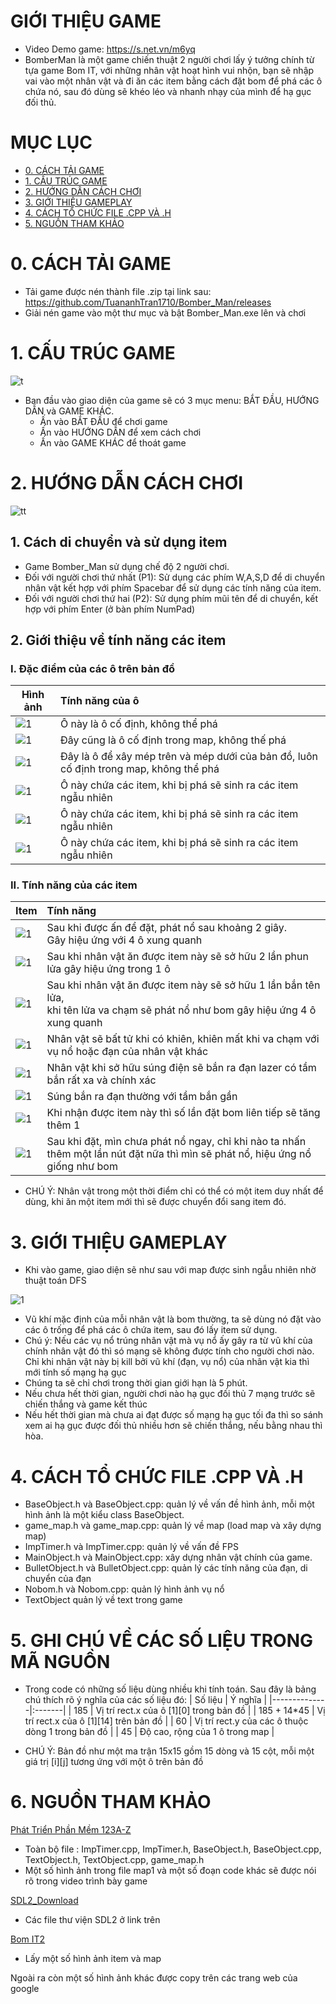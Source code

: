 
# GIỚI THIỆU GAME
* Video Demo game: https://s.net.vn/m6yq
* BomberMan là một game chiến thuật 2 người chơi lấy ý tưởng chính từ tựa game Bom IT, với những nhân vật hoạt hình vui nhộn, bạn sẽ nhập vai vào một nhân vật và đi ăn các item bằng cách đặt bom để phá các ô chứa nó, sau đó dùng sẽ khéo léo và nhanh nhạy của mình để hạ gục đối thủ.
# MỤC LỤC
* [0. CÁCH TẢI GAME](#0-cách-tải-game)
* [1. CẤU TRÚC GAME](#1-cấu-trúc-game)
* [2. HƯỚNG DẪN CÁCH CHƠI](#2-hướng-dẫn-cách-chơi)
* [3. GIỚI THIỆU GAMEPLAY](#3-giới-thiệu-gameplay)
* [4. CÁCH TỔ CHỨC FILE .CPP VÀ .H](#4-cách-tổ-chức-file-cpp-và-h)
* [5. NGUỒN THAM KHẢO](#5-nguồn-tham-khảo)
# 0. CÁCH TẢI GAME
* Tải game được nén thành file .zip tại link sau: https://github.com/TuananhTran1710/Bomber_Man/releases
* Giải nén game vào một thư mục và bật Bomber_Man.exe lên và chơi
# 1. CẤU TRÚC GAME
 ![t](https://github.com/TuananhTran1710/Bomber_Man/blob/main/map1/menu.png?raw=true)
 
* Ban đầu vào giao diện của game sẽ có 3 mục menu: BẮT ĐẦU, HƯỚNG DẪN và GAME KHÁC.
  - Ấn vào BẮT ĐẦU để chơi game  
  - Ấn vào HƯỚNG DẪN để xem cách chơi
  - Ấn vào GAME KHÁC để thoát game

# 2. HƯỚNG DẪN CÁCH CHƠI
![tt](https://github.com/TuananhTran1710/Bomber_Man/blob/main/map1/huongdan.png?raw=true)
## 1. Cách di chuyển và sử dụng item
* Game Bomber_Man sử dụng chế độ 2 người chơi.
* Đối với người chơi thứ nhất (P1): Sử dụng các phím W,A,S,D để di chuyển nhân vật kết hợp với phím Spacebar để sử dụng các tính năng của item.
* Đối với người chơi thứ hai (P2): Sử dụng phím mũi tên để di chuyển, kết hợp với phím Enter (ở bàn phím NumPad)

## 2. Giới thiệu về tính năng các item

### I. Đặc điểm của các ô trên bản đồ
| Hình ảnh | Tính năng của ô |
| ------------- |:-------------|
| ![1](https://github.com/TuananhTran1710/Bomber_Man/blob/main/map1/3.png?raw=true)| Ô này là ô cố định, không thể phá  |
|     ![1](https://github.com/TuananhTran1710/Bomber_Man/blob/main/map1/7.png?raw=true)  | Đây cũng là ô cố định trong map, không thế phá    |
| ![1](https://github.com/TuananhTran1710/Bomber_Man/blob/main/map1/2.png?raw=true)     | Đây là ô để xây mép trên và mép dưới của bản đồ, luôn cố định trong map, không thể phá    |
|   ![1](https://github.com/TuananhTran1710/Bomber_Man/blob/main/map1/4.png?raw=true)                   |             Ô này chứa các item, khi bị phá sẽ sinh ra các item ngẫu nhiên          |
|  ![1](https://github.com/TuananhTran1710/Bomber_Man/blob/main/map1/5.png?raw=true)            |         Ô này chứa các item, khi bị phá sẽ sinh ra các item ngẫu nhiên     |
|  ![1](https://github.com/TuananhTran1710/Bomber_Man/blob/main/map1/6.png?raw=true)  |  Ô này chứa các item, khi bị phá sẽ sinh ra các item ngẫu nhiên    |

### II. Tính năng của các item
| Item  | Tính năng |
| ------------- |:-------------|
| ![1](https://github.com/TuananhTran1710/Bomber_Man/blob/main/map1/bom.png?raw=true)    |Sau khi được ấn để đặt, phát nổ sau khoảng 2 giây.<br> Gây hiệu ứng với 4 ô xung quanh     |
| ![1](https://github.com/TuananhTran1710/Bomber_Man/blob/main/map1/9.png?raw=true)      | Sau khi nhân vật ăn được item này sẽ sở hữu 2 lần phun lửa gây hiệu ứng trong 1 ô    |
| ![1](https://github.com/TuananhTran1710/Bomber_Man/blob/main/map1/12.png?raw=true)      | Sau khi nhân vật ăn được item này sẽ sở hữu 1 lần bắn tên lửa, <br> khi tên lửa va chạm sẽ phát nổ như bom gây hiệu ứng 4 ô xung quanh  |
| ![1](https://github.com/TuananhTran1710/Bomber_Man/blob/main/map1/13.png?raw=true) |       Nhân vật sẽ bất tử khi có khiên, khiên mất khi va chạm với vụ nổ hoặc đạn của nhân vật khác |
| ![1](https://github.com/TuananhTran1710/Bomber_Man/blob/main/map1/14.png?raw=true)| Nhân vật khi sở hữu súng điện sẽ bắn ra đạn lazer có tầm bắn rất xa và chính xác            |
| ![1](https://github.com/TuananhTran1710/Bomber_Man/blob/main/map1/10.png?raw=true)| Súng bắn ra đạn thường với tầm bắn gần|
| ![1](https://github.com/TuananhTran1710/Bomber_Man/blob/main/map1/15.png?raw=true)|Khi nhận được item này thì số lần đặt bom liên tiếp sẽ tăng thêm 1|
|![1](https://github.com/TuananhTran1710/Bomber_Man/blob/main/map1/11.png?raw=true) | Sau khi đặt, mìn chưa phát nổ ngay, chỉ khi nào ta nhấn thêm một lần nút đặt nữa thì mìn sẽ phát nổ, hiệu ứng nổ giống như bom 

* CHÚ Ý: Nhân vật trong một thời điểm chỉ có thể có một item duy nhất để dùng, khi ăn một item mới thì sẽ được chuyển đổi sang item đó.

# 3. GIỚI THIỆU GAMEPLAY
* Khi vào game, giao diện sẽ như sau với map được sinh ngẫu nhiên nhờ thuật toán DFS

![1](https://github.com/TuananhTran1710/Bomber_Man/blob/main/map1/mappppppp.png?raw=true)
* Vũ khí mặc định của mỗi nhân vật là bom thường, ta sẽ dùng nó đặt vào các ô trống để phá các ô chứa item, sau đó lấy item sử dụng.
* Chú ý: Nếu các vụ nổ trúng nhân vật mà vụ nổ ấy gây ra từ vũ khí của chính nhân vật đó thì só mạng sẽ không được tính cho người chơi nào. Chỉ khi nhân vật này bị kill bởi vũ khí (đạn, vụ nổ) của nhân vật kia thì mới tính số mạng hạ gục
* Chúng ta sẽ chỉ chơi trong thời gian giới hạn là 5 phút. 
* Nếu chưa hết thời gian, người chơi nào hạ gục đối thủ 7 mạng trước sẽ chiến thắng và game kết thúc
* Nếu hết thời gian mà chưa ai đạt được số mạng hạ gục tối đa thì so sánh xem ai hạ gục được đối thủ nhiều hơn sẽ chiến thắng, nếu bằng nhau thì hòa.


# 4. CÁCH TỔ CHỨC FILE .CPP VÀ .H
* BaseObject.h và BaseObject.cpp: quản lý về vấn đề hình ảnh, mỗi một hình ảnh là một kiểu class BaseObject.
* game_map.h và game_map.cpp: quản lý về map (load map và xây dựng map)
* ImpTimer.h và ImpTimer.cpp: quản lý về vấn đề FPS
* MainObject.h và MainObject.cpp: xây dựng nhân vật chính của game.
* BulletObject.h và BulletObject.cpp: quản lý các tính năng của đạn, di chuyển của đạn
* Nobom.h và Nobom.cpp: quản lý hình ảnh vụ nổ
* TextObject quản lý về text trong game
# 5. GHI CHÚ VỀ CÁC SỐ LIỆU TRONG MÃ NGUỒN
* Trong code có những số liệu dùng nhiều khi tính toán. Sau đây là bảng chú thích rõ ý nghĩa của các số liệu đó:
| Số liệu | Ý nghĩa |
|--------------|:-------|
| 185 | Vị trí rect.x của ô [1][0] trong bản đồ |
| 185 + 14*45   | Vị trí rect.x của ô [1][14] trên bản đồ |
| 60 | Vị trí rect.y của các ô thuộc dòng 1 trong bản đồ | 
| 45 | Độ cao, rộng của 1 ô trong map |

* CHÚ Ý: Bản đồ như một ma trận 15x15 gồm 15 dòng và 15 cột, mỗi một giá trị [i][j] tương ứng với một ô trên bản đồ
# 6. NGUỒN THAM KHẢO
[Phát Triển Phần Mềm 123A-Z](https://www.youtube.com/@PhatTrienPhanMem123AZ)
* Toàn bộ file : ImpTimer.cpp, ImpTimer.h, BaseObject.h, BaseObject.cpp, TextObject.h, TextObject.cpp, game_map.h
* Một số hình ảnh trong file map1 và một số đoạn code khác sẽ được nói rõ trong video trình bày game

[SDL2_Download](https://github.com/libsdl-org/SDL/releases)
* Các file thư viện SDL2 ở link trên

[Bom IT2](https://gamevui.vn/bom-it2/game)
* Lấy một số hình ảnh item và map

Ngoài ra còn một số hình ảnh khác được copy trên các trang web của google
